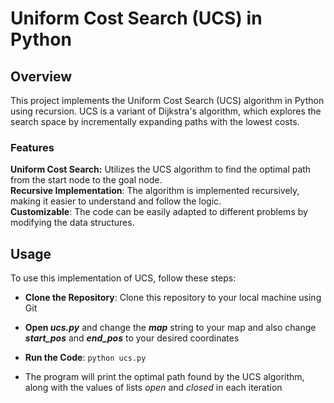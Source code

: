# Uniform Cost Search (UCS) in Python
## Overview
This project implements the Uniform Cost Search (UCS) algorithm in Python using recursion. UCS is a variant of Dijkstra's algorithm, which explores the search space by incrementally expanding paths with the lowest costs.

### Features
**Uniform Cost Search:** Utilizes the UCS algorithm to find the optimal path from the start node to the goal node.\
**Recursive Implementation**: The algorithm is implemented recursively, making it easier to understand and follow the logic.\
**Customizable**: The code can be easily adapted to different problems by modifying the data structures.

## Usage
To use this implementation of UCS, follow these steps:

- **Clone the Repository**: Clone this repository to your local machine using Git

- **Open *ucs.py*** and change the ***map*** string to your map and also change ***start_pos*** and ***end_pos*** to your desired coordinates

- **Run the Code**: ```python ucs.py```

- The program will print the optimal path found by the UCS algorithm, along with the values of lists *open* and *closed* in each iteration